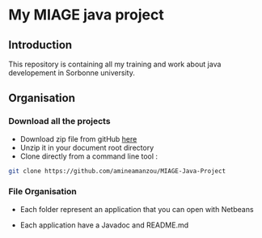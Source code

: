 My MIAGE java project
===============================================================

## Introduction
This repository is containing all my training and work about java
developement in Sorbonne university.

## Organisation
### Download all the projects
* Download zip file from gitHub [here](https://github.com/amineamanzou/MIAGE-Java-Project)
* Unzip it in your document root directory
* Clone directly from a command line tool :

```bash
git clone https://github.com/amineamanzou/MIAGE-Java-Project
```

### File Organisation
* Each folder represent an application that you can open with Netbeans

* Each application have a Javadoc and README.md

